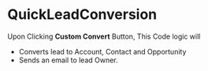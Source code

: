 # QuickLeadConversion
Upon Clicking **Custom Convert** Button, This Code logic will
+ Converts lead to Account, Contact and Opportunity
+ Sends an email to lead Owner.
